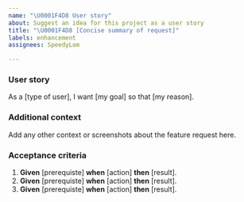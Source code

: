 ```yaml
---
name: "\U0001F4D8 User story"
about: Suggest an idea for this project as a user story
title: "\U0001F4D8 [Concise summary of request]"
labels: enhancement
assignees: SpeedyLom

---
```


### User story
As a [type of user], I want [my goal] so that [my reason].

### Additional context
Add any other context or screenshots about the feature request here.

### Acceptance criteria
1. **Given** [prerequiste] **when** [action] **then** [result].
2. **Given** [prerequiste] **when** [action] **then** [result].
3. **Given** [prerequiste] **when** [action] **then** [result].
